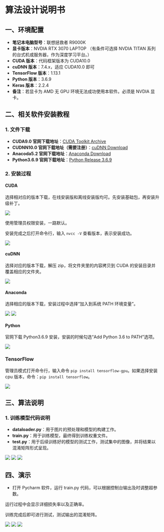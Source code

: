 # 算法设计说明书

## 一、环境配置

- **笔记本电脑型号**：联想拯救者 R9000K
- **显卡版本**：NVDIA RTX 3070 LAPTOP （有条件可选择 NVDIA TITAN 系列的台式机或服务器，作为深度学习平台。）
- **CUDA 版本**：代码框架版本为 CUDA10.0
- **cuDNN 版本**：7.4.x，适应 CUDA10.0 即可
- **TensorFlow 版本**：1.13.1
- **Python 版本**：3.6.9
- **Keras 版本**：2.2.4
- **备注**：若显卡为 AMD 无 GPU 环境无法成功使用本软件。必须是 NVDIA 显卡。

## 二、相关软件安装教程

### 1. 文件下载

- **CUDA9.0 官网下载地址**：[CUDA Toolkit Archive](https://developer.nvidia.com/cuda-toolkit-archive)
- **CUDNN10.0 官网下载地址（需要注册）**：[cuDNN Download](https://developer.nvidia.com/rdp/cudnn-download)
- **Anacoda5.2 官网下载地址**：[Anaconda Download](https://www.anaconda.com/download/)
- **Python3.6.9 官网下载地址**：[Python Release 3.6.9](https://www.python.org/downloads/release/python-369/)

### 2. 安装过程

#### CUDA

选择相对应的版本下载，在线安装版和离线安装版均可。先安装基础包，再安装升级补丁。

![](https://github.com/FunekoZ/Apple-leaf-disease-recognition/blob/main/Image-foder/1.png) <!-- 图 1 选择对应版本的 CUDA 并下载 -->

使用管理员权限安装，一路默认。

安装完成之后打开命令行，输入 `nvcc -V` 查看版本，表示安装成功。

![](https://github.com/FunekoZ/Apple-leaf-disease-recognition/blob/main/Image-foder/2.png) <!-- 图 2 验证是否成功安装 -->

#### cuDNN

选择对应的版本下载，解压 zip，将文件夹里的内容拷贝到 CUDA 的安装目录并覆盖相应的文件夹。

![](https://github.com/FunekoZ/Apple-leaf-disease-recognition/blob/main/Image-foder/3.png) <!-- 图 5 CUDNN 下载 -->

#### Anaconda

选择相应的版本下载，安装过程中选择“加入到系统 PATH 环境变量”。

![](https://github.com/FunekoZ/Apple-leaf-disease-recognition/blob/main/Image-foder/4.png) <!-- 图 6 Anaconda 下载 -->
![](https://github.com/FunekoZ/Apple-leaf-disease-recognition/blob/main/Image-foder/5.png) <!-- 图 7 添加进入环境变量 -->

#### Python

官网下载 Python3.6.9 安装，安装的时候勾选“Add Python 3.6 to PATH”选项。

![](https://github.com/FunekoZ/Apple-leaf-disease-recognition/blob/main/Image-foder/6.png) <!-- 图 8 python 下载 -->

### TensorFlow

管理员模式打开命令行，输入命令 `pip install tensorflow-gpu`。如果选择安装 cpu 版本，命令：`pip install tensorflow`。

![](https://github.com/FunekoZ/Apple-leaf-disease-recognition/blob/main/Image-foder/7.png) <!-- 图 10 安装成功 -->

## 三、算法说明

### 1. 训练模型代码说明

- **dataloader.py**：用于图片的预处理和模型的构建工作。
- **train.py**：用于训练模型，最终得到训练权重文件。
- **test.py**：用于后续训练好的模型的测试工作，测试集中的图像，并将结果以混淆矩阵形式呈现。

![](https://github.com/FunekoZ/Apple-leaf-disease-recognition/blob/main/Image-foder/8.png) <!-- 图 11 运行环境 -->
![](https://github.com/FunekoZ/Apple-leaf-disease-recognition/blob/main/Image-foder/9.png) <!-- 图 12 训练过程 -->
![](https://github.com/FunekoZ/Apple-leaf-disease-recognition/blob/main/Image-foder/10.png) <!-- 图 13 测试集结果 -->

## 四、演示

- 打开 Pycharm 软件，运行 train.py 代码，可以根据控制台输出及时调整超参数。

运行过程中会显示详细损失率以及正确率。

训练完成后即可进行测试，测试输出的混淆矩阵。

![](https://github.com/FunekoZ/Apple-leaf-disease-recognition/blob/main/Image-foder/11.png) <!-- 示例图：Pycharm软件界面 -->
![](https://github.com/FunekoZ/Apple-leaf-disease-recognition/blob/main/Image-foder/12.png) <!-- 示例图：训练详细损失率和正确率 -->
![](https://github.com/FunekoZ/Apple-leaf-disease-recognition/blob/main/Image-foder/13.png) <!-- 示例图：测试输出的混淆矩阵 -->

